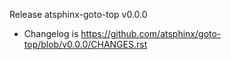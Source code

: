 Release atsphinx-goto-top v0.0.0

- Changelog is https://github.com/atsphinx/goto-top/blob/v0.0.0/CHANGES.rst
